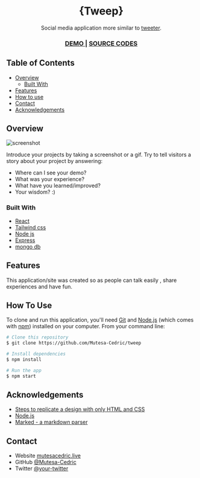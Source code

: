 <!-- Please update value in the {}  -->

<h1 align="center">{Tweep}</h1>

<div align="center">
   Social media application more similar to  <a href="https://tweeter" target="_blank">tweeter</a>.
</div>

<div align="center">
  <h3>
    <a href="https://tweep.tech">
      DEMO
    </a>
    <span> | </span>
    <a href="https://Mutesa-Cedric/tweep">
      SOURCE CODES
    </a>
  </h3>
</div>

<!-- TABLE OF CONTENTS -->

## Table of Contents

- [Overview](#overview)
    - [Built With](#built-with)
- [Features](#features)
- [How to use](#how-to-use)
- [Contact](#contact)
- [Acknowledgements](#acknowledgements)

<!-- OVERVIEW -->

## Overview

![screenshot](https://user-images.githubusercontent.com/16707738/92399059-5716eb00-f132-11ea-8b14-bcacdc8ec97b.png)

Introduce your projects by taking a screenshot or a gif. Try to tell visitors a story about your project by answering:

- Where can I see your demo?
- What was your experience?
- What have you learned/improved?
- Your wisdom? :)

### Built With

<!-- This section should list any major frameworks that you built your project using. Here are a few examples.-->

- [React](https://reactjs.org/)
- [Tailwind css](https://tailwindcss.com/)
- [Node js](https://nodejs.org/)
- [Express](https://expressjs.com)
- [mongo db](https://www.mongodb.com)

## Features

<!-- List the features of your application or follow the template. Don't share the figma file here :) -->

This application/site was created so as people can talk easily , share experiences and have fun.

## How To Use

<!-- Example: -->

To clone and run this application, you'll need [Git](https://git-scm.com) and [Node.js](https://nodejs.org/en/download/) (which comes with [npm](http://npmjs.com)) installed on your computer. From your command line:

```bash
# Clone this repository
$ git clone https://github.com/Mutesa-Cedric/tweep

# Install dependencies
$ npm install

# Run the app
$ npm start
```

## Acknowledgements

<!-- This section should list any articles or add-ons/plugins that helps you to complete the project. This is optional but it will help you in the future. For example: -->

- [Steps to replicate a design with only HTML and CSS](https://devchallenges-blogs.web.app/how-to-replicate-design/)
- [Node.js](https://nodejs.org/)
- [Marked - a markdown parser](https://github.com/chjj/marked)

## Contact

- Website [mutesacedric.live](https://{mutesacedric.live})
- GitHub [@Mutesa-Cedric](https://{github.com/Mutesa-Cedric})
- Twitter [@your-twitter](https://{twitter.com/your-username})
